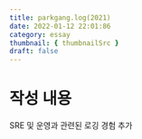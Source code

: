 ```yaml
---
title: parkgang.log(2021)
date: 2022-01-12 22:01:86
category: essay
thumbnail: { thumbnailSrc }
draft: false
---
```


# 작성 내용

SRE 및 운영과 관련된 로깅 경험 추가
